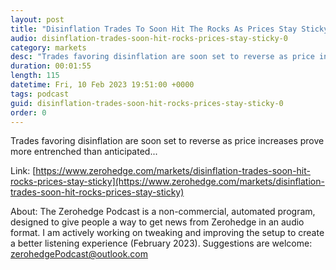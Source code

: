 ```yaml
---
layout: post
title: "Disinflation Trades To Soon Hit The Rocks As Prices Stay Sticky"
audio: disinflation-trades-soon-hit-rocks-prices-stay-sticky-0
category: markets
desc: "Trades favoring disinflation are soon set to reverse as price increases prove more entrenched than anticipated..."
duration: 00:01:55
length: 115
datetime: Fri, 10 Feb 2023 19:51:00 +0000
tags: podcast
guid: disinflation-trades-soon-hit-rocks-prices-stay-sticky-0
order: 0
---
```

Trades favoring disinflation are soon set to reverse as price increases prove more entrenched than anticipated...

Link: [https://www.zerohedge.com/markets/disinflation-trades-soon-hit-rocks-prices-stay-sticky](https://www.zerohedge.com/markets/disinflation-trades-soon-hit-rocks-prices-stay-sticky)

About: The Zerohedge Podcast is a non-commercial, automated program, designed to give people a way to get news from Zerohedge in an audio format.  I am actively working on tweaking and improving the setup to create a better listening experience (February 2023).  Suggestions are welcome: [zerohedgePodcast@outlook.com](mailto:zerohedgePodcast@outlook.com)